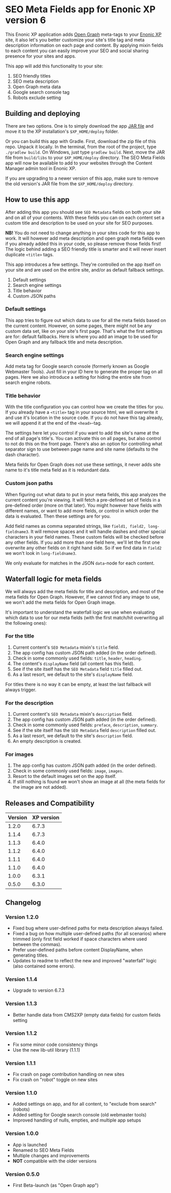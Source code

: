 # SEO Meta Fields app for Enonic XP version 6

This Enonic XP application adds [Open Graph](http://ogp.me/) meta-tags to your [Enonic XP](https://github.com/enonic/xp) site, it also let's you better customize your site's title tag and meta description information on each page and content. By applying mixin fields to each content you can easily improve your SEO and social sharing presence for your sites and apps.

This app will add this functionality to your site:

1. SEO friendly titles
2. SEO meta description
3. Open Graph meta data
4. Google search console tag
5. Robots exclude setting

## Building and deploying

There are two options. One is to simply download the app [JAR file](http://repo.enonic.com/public/com/enonic/app/metafields/1.1.5/metafields-1.1.5.jar) and move it to the XP installation's `$XP_HOME/deploy` folder.

Or you can build this app with Gradle. First, download the zip file of this repo. Unpack it locally. In the terminal, from the root of the project, type `./gradlew build`. On Windows, just type `gradlew build`. Next, move the JAR file from `build/libs` to your `$XP_HOME/deploy` directory. The SEO Meta Fields app will now be available to add to your websites through the Content Manager admin tool in Enonic XP.

If you are upgrading to a newer version of this app, make sure to remove the old version's JAR file from the `$XP_HOME/deploy` directory.

## How to use this app

After adding this app you should see `SEO Metadata` fields on both your site and on all of your contents. With these fields you can on each content set a custom title and description to be used on your site for SEO purposes.

**NB!** You do not need to change anything in your sites code for this app to work. It will however add meta description and open graph meta fields even if you already added this in your code, so please remove those fields first! The logic behind adding a SEO friendly title is smarter and it will never insert duplicate `<title>` tags.

This app introduces a few settings. They're controlled on the app itself on your site and are used on the entire site, and/or as default fallback settings.

1. Default settings
2. Search engine settings
3. Title behavior
4. Custom JSON paths

### Default settings

This app tries to figure out which data to use for all the meta fields based on the current content. However, on some pages, there might not be any custom data set, like on your site's first page. That's what the first settings are for: default fallbacks. Here is where you add an image to be used for Open Graph and any fallback title and meta description.

### Search engine settings

Add meta tag for Google search console (formerly known as Google Webmaster Tools). Just fill in your ID here to generate the proper tag on all pages.
Here we also introduce a setting for hiding the entire site from search engine robots.

### Title behavior

With the title configuration you can control how we create the titles for you. If you already have a `<title>` tag in your source html, we will overwrite it and use it's location in the source code. If you do not have this tag already, we will append it at the end of the `<head>`-tag.

The settings here let you control if you want to add the site's name at the end of all page's title's. You can activate this on all pages, but also control to not do this on the front page. There's also an option for controlling what separator sign to use between page name and site name (defaults to the dash character).

Meta fields for Open Graph does not use these settings, it never adds site name to it's title meta field as it is redundant data.

### Custom json paths

When figuring out what data to put in your meta fields, this app analyzes the current content you're viewing. It will fetch a pre-defined set of fields in a pre-defined order (more on that later). You might however have fields with different names, or want to add more fields, or control in which order the data is evaluated. Then these settings are for you.

Add field names as comma separated strings, like `field1, field2, long-fieldname3`. It will remove spaces and it will handle dashes and other special characters in your field names. These custom fields will be checked before any other fields. If you add more than one field here, we'll let the first one overwrite any other fields on it right hand side. So if we find data in `field2` we won't look in `long-fieldname3`.

We only evaluate for matches in the JSON `data`-node for each content.

## Waterfall logic for meta fields

We will always add the meta fields for title and description, and most of the meta fields for Open Graph. However, if we cannot find any image to use, we won't add the meta fields for Open Graph image.

It's important to understand the waterfall logic we use when evaluating which data to use for our meta fields (with the first match/hit overwriting all the following ones):

### For the title

1. Current content's `SEO Metadata` mixin's `title` field.
2. The app config has custom JSON path added (in the order defined).
3. Check in some commonly used fields: `title`, `header`, `heading`.
4. The content's `displayName` field (all content has this field).
5. See if the site itself has the `SEO Metadata` field `title` filled out.
6. As a last resort, we default to the site's `displayName` field.

For titles there is no way it can be empty, at least the last fallback will always trigger.

### For the description

1. Current content's `SEO Metadata` mixin's `description` field.
2. The app config has custom JSON path added (in the order defined).
3. Check in some commonly used fields: `preface`, `description`, `summary`.
4. See if the site itself has the `SEO Metadata` field `description` filled out.
5. As a last resort, we default to the site's `description` field.
6. An empty description is created.

### For images

1. The app config has custom JSON path added (in the order defined).
2. Check in some commonly used fields: `image`, `images`.
3. Resort to the default images set on the app itself.
4. If still nothing is found we won't show an image at all (the meta fields for the image are not added).

## Releases and Compatibility

| Version        | XP version |
| ------------- | ------------- |
| 1.2.0 | 6.7.3 |
| 1.1.4 | 6.7.3 |
| 1.1.3 | 6.4.0 |
| 1.1.2 | 6.4.0 |
| 1.1.1 | 6.4.0 |
| 1.1.0 | 6.4.0 |
| 1.0.0 | 6.3.1 |
| 0.5.0 | 6.3.0 |

## Changelog

### Version 1.2.0

* Fixed bug where user-defined paths for meta description always failed.
* Fixed a bug on how multiple user-defined paths (for all scenarios) where trimmed (only first field worked if space characters where used between the commas).
* Prefer user-defined paths before content DisplayName, when generating titles.
* Updates to readme to reflect the new and improved "waterfall" logic (also contained some errors).

### Version 1.1.4

* Upgrade to version 6.7.3

### Version 1.1.3

* Better handle data from CMS2XP (empty data fields) for custom fields setting

### Version 1.1.2

* Fix some minor code consistency things
* Use the new lib-util library (1.1.1)

### Version 1.1.1

* Fix crash on page contribution handling on new sites
* Fix crash on "robot" toggle on new sites

### Version 1.1.0

* Added settings on app, and for all content, to "exclude from search" (robots)
* Added setting for Google search console (old webmaster tools)
* Improved handling of nulls, empties, and multiple app setups

### Version 1.0.0

* App is launched
* Renamed to SEO Meta Fields
* Multiple changes and improvements
* **NOT** compatible with the older versions

### Version 0.5.0

* First Beta-launch (as "Open Graph app")

